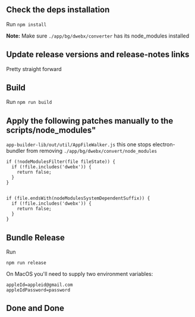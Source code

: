 ## Check the deps installation

Run 
`npm install`

**Note:** Make sure `./app/bg/dwebx/converter` has its node_modules installed

## Update release versions and release-notes links
Pretty straight forward

## Build
Run `npm run build`

## Apply the following patches manually to the scripts/node_modules"

`app-builder-lib/out/util/AppFileWalker.js` this one stops electron-bundler from removing `./app/bg/dwebx/convert/node_modules`

```
if (!nodeModulesFilter(file fileState)) {
  if (!file.includes('dwebx')) {
    return false;
  }
}


if (file.endsWith(nodeModulesSystemDependentSuffix)) {
  if (!file.includes('dwebx')) {
    return false;
  }
}
```

## Bundle Release
Run

`npm run release`

On MacOS you'll need to supply two environment variables:

```
appleId=appleid@gmail.com
appleIdPassword=password
```

## Done and Done